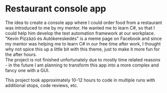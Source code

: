 # Restaurant console app

The idea to create a console app where I could order food from a restaurant was introduced to me by my mentor. He wanted me to learn C#, so that I could help him develop the test automation framework at our workplace.  
"Kevin Pizzázó és Autókereskedés" is a meme page on Facebook and since my mentor was helping me to learn C# in our free time after work, I thought why not spice this up a little bit with this theme, just to make it more fun for the after hours.  
The project is not finished unfortunately due to mostly time related reasons - in the future I am planning to transform this app into a more complex and fancy one with a GUI.

This project took approximately 10-12 hours to code in multiple runs with additional stops, code reviews, etc.
